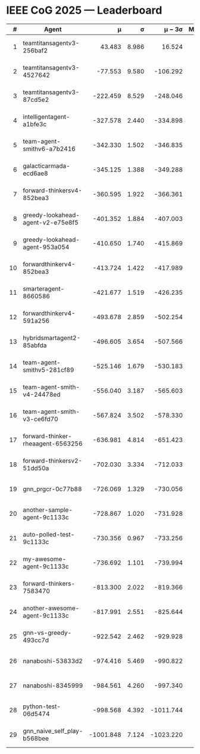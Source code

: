# IEEE CoG 2025 — Leaderboard

| # | Agent | μ | σ | μ − 3σ | Matches | Updated |
|---:|---|---:|---:|---:|---:|---|
| 1 | teamtitansagentv3-256baf2 | 43.483 | 8.986 | 16.524 | 20896 | 2025-08-25 00:19 |
| 2 | teamtitansagentv3-4527642 | -77.553 | 9.580 | -106.292 | 20290 | 2025-08-25 00:19 |
| 3 | teamtitansagentv3-87cd5e2 | -222.459 | 8.529 | -248.046 | 21246 | 2025-08-25 00:19 |
| 4 | intelligentagent-a1bfe3c | -327.578 | 2.440 | -334.898 | 17366 | 2025-08-25 00:19 |
| 5 | team-agent-smithv6-a7b2416 | -342.330 | 1.502 | -346.835 | 20320 | 2025-08-25 00:19 |
| 6 | galacticarmada-ecd6ae8 | -345.125 | 1.388 | -349.288 | 19040 | 2025-08-25 00:19 |
| 7 | forward-thinkersv4-852bea3 | -360.595 | 1.922 | -366.361 | 16541 | 2025-08-25 00:19 |
| 8 | greedy-lookahead-agent-v2-e75e8f5 | -401.352 | 1.884 | -407.003 | 20854 | 2025-08-25 00:19 |
| 9 | greedy-lookahead-agent-953a054 | -410.650 | 1.740 | -415.869 | 18754 | 2025-08-25 00:19 |
| 10 | forwardthinkerv4-852bea3 | -413.724 | 1.422 | -417.989 | 17228 | 2025-08-25 00:19 |
| 11 | smarteragent-8660586 | -421.677 | 1.519 | -426.235 | 17219 | 2025-08-25 00:19 |
| 12 | forwardthinkerv4-591a256 | -493.678 | 2.859 | -502.254 | 16801 | 2025-08-25 00:19 |
| 13 | hybridsmartagent2-85abfda | -496.605 | 3.654 | -507.566 | 16847 | 2025-08-25 00:19 |
| 14 | team-agent-smithv5-281cf89 | -525.146 | 1.679 | -530.183 | 19680 | 2025-08-25 00:19 |
| 15 | team-agent-smith-v4-24478ed | -556.040 | 3.187 | -565.603 | 20396 | 2025-08-25 00:19 |
| 16 | team-agent-smith-v3-ce6fd70 | -567.824 | 3.502 | -578.330 | 20916 | 2025-08-25 00:19 |
| 17 | forward-thinker-rheaagent-6563256 | -636.981 | 4.814 | -651.423 | 19278 | 2025-08-25 00:19 |
| 18 | forward-thinkersv2-51dd50a | -702.030 | 3.334 | -712.033 | 19798 | 2025-08-25 00:19 |
| 19 | gnn_prgcr-0c77b88 | -726.069 | 1.329 | -730.056 | 17960 | 2025-08-25 00:19 |
| 20 | another-sample-agent-9c1133c | -728.867 | 1.020 | -731.928 | 20500 | 2025-08-25 00:19 |
| 21 | auto-polled-test-9c1133c | -730.356 | 0.967 | -733.256 | 21060 | 2025-08-25 00:19 |
| 22 | my-awesome-agent-9c1133c | -736.692 | 1.101 | -739.994 | 20520 | 2025-08-25 00:19 |
| 23 | forward-thinkers-7583470 | -813.300 | 2.022 | -819.366 | 18580 | 2025-08-25 00:19 |
| 24 | another-awesome-agent-9c1133c | -817.991 | 2.551 | -825.644 | 21700 | 2025-08-25 00:19 |
| 25 | gnn-vs-greedy-493cc7d | -922.542 | 2.462 | -929.928 | 15780 | 2025-08-25 00:19 |
| 26 | nanaboshi-53833d2 | -974.416 | 5.469 | -990.822 | 15760 | 2025-08-25 00:19 |
| 27 | nanaboshi-8345999 | -984.561 | 4.260 | -997.340 | 16610 | 2025-08-25 00:19 |
| 28 | python-test-06d5474 | -998.568 | 4.392 | -1011.744 | 16410 | 2025-08-25 00:19 |
| 29 | gnn_naive_self_play-b568bee | -1001.848 | 7.124 | -1023.220 | 16260 | 2025-08-25 00:19 |
